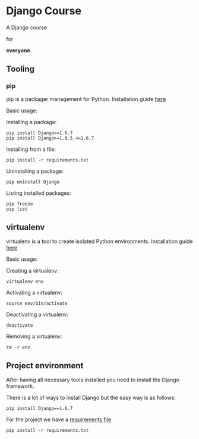 Django Course
=============

A Django course

for

**everyone**.

## Tooling

### pip

pip is a packager management for Python.
Installation guide [here](http://pip.readthedocs.org/en/latest/installing.html)

Basic usage:

Installing a package:

	pip install Django==1.6.7
	pip install Django>=1.6.5,<=1.6.7

Installing from a file:

	pip install -r requirements.txt

Uninstalling a package:

	pip uninstall Django

Listing installed packages:

	pip freeze
	pip list

## virtualenv

virtualenv is a tool to create isolated Python environments.
Installation guide [here](http://virtualenv.readthedocs.org/en/latest/virtualenv.html#installation)

Basic usage:

Creating a virtualenv:

	virtualenv env

Activating a virtualenv:

	source env/bin/activate

Deactivating a virtualenv:

	deactivate

Removing a virtualenv:

	rm -r env

## Project environment

After having all necessary tools installed you need to install the Django framework.

There is a lot of ways to install Django but the easy way is as follows:

	pip install Django==1.6.7

For the project we have a [requirements file](https://pip.readthedocs.org/en/latest/user_guide.html#requirements-files)

	pip install -r requirements.txt
